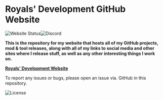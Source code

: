 # Royals' Development GitHub Website

![Website Status](https://img.shields.io/badge/Website_Status-Under_Construction-yellow?logo=github)![Discord](https://img.shields.io/badge/Royals%E2%80%99%20Development%20Discord%20Server-darkblue?style=flat&logo=discord&logoColor=white&link=https%3A%2F%2Fdiscord.gg%2FywwvZ66QbX)

**This is the repository for my website that hosts all of my GitHub projects, mod & tool releases, along with all of my links to social media and other sites where I release stuff, as well as any other interesting things I work on.**

**[Royals' Development Website](https://frvrroyals.github.io)**

To report any issues or bugs, please open an issue via. GitHub in this repository.

![License](https://img.shields.io/badge/%C2%A9%20Royals%E2%80%99%20Development%202025-%23252525?style=flat-square&link=LICENSE.md%2F)
